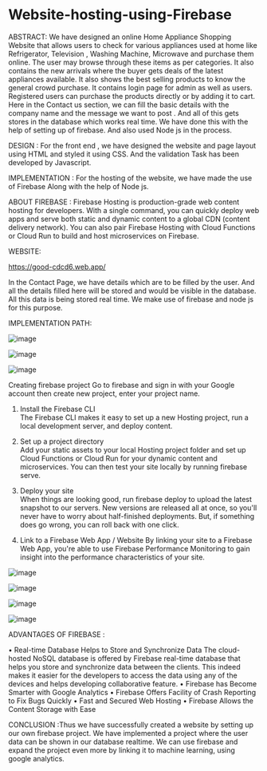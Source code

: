 # Website-hosting-using-Firebase



ABSTRACT: We have designed an online Home Appliance Shopping Website that allows users to check for various appliances used at home like Refrigerator, Television , Washing Machine, Microwave and purchase them online. The user may browse through these items as per categories. It also contains the new arrivals where the buyer gets deals of the latest appliances available. It also shows the best selling products to know the general crowd purchase. It contains login page for admin as well as users. Registered users can purchase the products directly or by adding it to cart. Here in the Contact us section, we can fill the basic details with the company name and the message we want to post . And all of this gets stores in the database which works real time. We have done this with the help of setting up of firebase. And also used Node js in the process. 


DESIGN : For the front end , we have designed the website and page layout using HTML and styled it using CSS. And the validation Task has been developed by Javascript.


IMPLEMENTATION : For the hosting of the website, we have made the use of Firebase Along with the help of Node js. 


ABOUT FIREBASE : Firebase Hosting is production-grade web content hosting for developers. With a single command, you can quickly deploy web apps and serve both static and dynamic content to a global CDN (content delivery network). You can also pair Firebase Hosting with Cloud Functions or Cloud Run to build and host microservices on Firebase.

WEBSITE:
 
https://good-cdcd6.web.app/ 
 
 
 
 
 

 

 



 



In the Contact Page, we have details which are to be filled by the user. And all the details filled here will be stored and would be visible in the database. All this data is being stored real time. We make use of firebase and node js for this purpose.

IMPLEMENTATION PATH:

![image](https://github.com/roshnishetty271/Website-hosting-using-Firebase/assets/144407427/7713d768-fe38-4607-a070-0f50c55bb0d2)

![image](https://github.com/roshnishetty271/Website-hosting-using-Firebase/assets/144407427/08a926c6-722e-4e70-85a5-c4050e4f1792)

![image](https://github.com/roshnishetty271/Website-hosting-using-Firebase/assets/144407427/77c87e03-421b-407f-b68d-f97323c93a55)



Creating firebase project
Go to firebase and sign in with your Google account then create new project, enter your project name.
 


 

 


1.	Install the Firebase CLI	
The Firebase CLI makes it easy to set up a new Hosting project, run a local development server, and deploy content.

2.	Set up a project directory	
Add your static assets to your local Hosting project folder and set up Cloud Functions or Cloud Run for your dynamic content and microservices. You can then test your site locally by running firebase serve.

3.	Deploy your site	
When things are looking good, run firebase deploy to upload the latest snapshot to our servers. New versions are released all at once, so you'll never have to worry about half-finished deployments. But, if something does go wrong, you can roll back with one click.

4.	Link to a Firebase Web App / Website
By linking your site to a Firebase Web App, you're able to use Firebase Performance Monitoring to gain insight into the performance characteristics of your site.


 ![image](https://github.com/roshnishetty271/Website-hosting-using-Firebase/assets/144407427/f2a3e7e6-e78b-491a-b717-94912a389bf8)


![image](https://github.com/roshnishetty271/Website-hosting-using-Firebase/assets/144407427/a8e7db29-e184-4b3c-81fd-08c5568fcef7)

![image](https://github.com/roshnishetty271/Website-hosting-using-Firebase/assets/144407427/1aad8e3f-d171-402f-980f-c9ea537602f9)

![image](https://github.com/roshnishetty271/Website-hosting-using-Firebase/assets/144407427/9b3886d9-4618-403c-9fe0-fe90961e2cd8)


 

 



 



ADVANTAGES OF FIREBASE :

•	Real-time Database Helps to Store and Synchronize Data
  The cloud-hosted NoSQL database is offered by Firebase real-time database that helps you store and synchronize data between the clients. This indeed makes it easier for the developers to access the data using any of the devices and helps developing collaborative feature.
•	Firebase has Become Smarter with Google Analytics
•	Firebase Offers Facility of Crash Reporting to Fix Bugs Quickly
•	Fast and Secured Web Hosting
•	Firebase Allows the Content Storage with Ease







 


 


CONCLUSION :Thus we have successfully created a website by setting up our own firebase  project. We have implemented a project where the user data can be shown in our database realtime.  We can use firebase and expand the project even more by linking it to machine learning, using google analytics.
